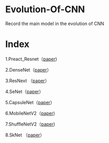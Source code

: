 # Evolution-Of-CNN
Record the main model in the evolution of CNN

<h1>Index</h1>

1.Preact_Resnet（[paper](https://arxiv.org/abs/1603.05027))

2.DenseNet（[paper](https://arxiv.org/abs/1608.06993)）

3.ResNext （[paper](https://arxiv.org/abs/1611.05431)）

4.SeNet（[paper](https://arxiv.org/abs/1709.01507)）

5.CapsuleNet（[paper](https://arxiv.org/pdf/1710.09829.pdf)）

6.MobileNetV2（[paper](https://arxiv.org/abs/1801.04381))

7.ShuffleNetV2（[paper](https://arxiv.org/abs/1807.11164))

8.SkNet （[paper](https://arxiv.org/abs/1903.06586)）
